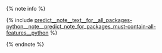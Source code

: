 
{% note info %}

{% include [predict__note__text__for__all_packages-python__note__predict_note_for_packages_must-contain-all-features__python](../reusage-common-phrases/python__note__predict_note_for_packages_must-contain-all-features__python.md) %}

{% endnote %}

